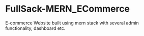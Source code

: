 # FullSack-MERN_ECommerce
E-commerce Website built using mern stack with several admin functionality, dashboard etc.
